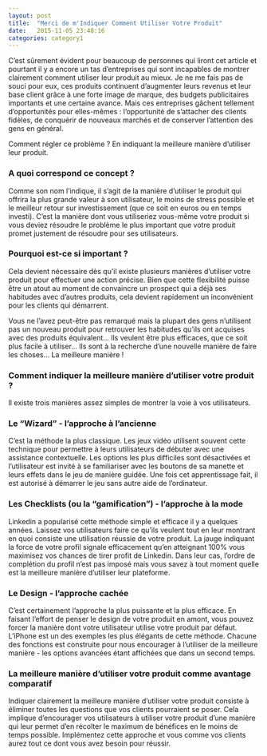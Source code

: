 ```yaml
---
layout: post
title:  "Merci de m'Indiquer Comment Utiliser Votre Produit"
date:   2015-11-05 23:48:16
categories: category1
---
```


C’est sûrement évident pour beaucoup de personnes qui liront cet article et pourtant il y a encore un tas 
d’entreprises qui sont incapables de montrer clairement comment utiliser leur produit au mieux. Je ne me fais pas de 
souci pour eux, ces produits continuent d’augmenter leurs revenus et leur base client grâce à une forte image de 
marque, des budgets publicitaires importants et une certaine avance. Mais ces entreprises gâchent tellement 
d’opportunités pour elles-mêmes : l’opportunité de s’attacher des clients fidèles, de conquérir de nouveaux marchés 
et de conserver l’attention des gens en général.

Comment régler ce problème ? En indiquant la meilleure manière d’utiliser leur produit. 

### A quoi correspond ce concept ?

Comme son nom l’indique, il s’agit de la manière d’utiliser le produit qui offrira la plus grande valeur à son 
utilisateur, le moins de stress possible et le meilleur retour sur investissement (que ce soit en euros ou en temps 
investi). C’est la manière dont vous utiliseriez vous-même votre produit si vous deviez résoudre le problème le plus 
important que votre produit promet justement de résoudre pour ses utilisateurs. 

### Pourquoi est-ce si important ?

Cela devient nécessaire dès qu’il existe plusieurs manières d’utiliser votre produit pour effectuer une action précise.
Bien que cette flexibilité puisse être un atout au moment de convaincre un prospect qui a déjà ses habitudes avec 
d’autres produits, cela devient rapidement un inconvénient pour les clients qui démarrent.

Vous ne l’avez peut-être pas remarqué mais la plupart des gens n’utilisent pas un nouveau produit pour retrouver les 
habitudes qu’ils ont acquises avec des produits équivalent… Ils veulent être plus efficaces, que ce soit plus facile 
à utiliser… Ils sont à la recherche d’une nouvelle manière de faire les choses… La meilleure manière !

### Comment indiquer la meilleure manière d’utiliser votre produit ?

Il existe trois manières assez simples de montrer la voie à vos utilisateurs.

### Le “Wizard” - l’approche à l’ancienne

C’est la méthode la plus classique. Les jeux vidéo utilisent souvent cette technique pour permettre à leurs 
utilisateurs de débuter avec une assistance contextuelle. Les options les plus difficiles sont désactivées et 
l’utilisateur est invité à se familiariser avec les boutons de sa manette et leurs effets dans le jeu de manière 
guidée. Une fois cet apprentissage fait, il est autorisé à démarrer le jeu sans autre aide de l’ordinateur.

### Les Checklists (ou la “gamification”) - l’approche à la mode

Linkedin a popularisé cette méthode simple et efficace il y a quelques années. Laissez vos utilisateurs faire ce 
qu’ils veulent tout en leur montrant en quoi consiste une utilisation réussie de votre produit. La jauge indiquant 
la force de votre profil signale efficacement qu’en atteignant 100% vous maximisez vos chances de tirer profit de 
Linkedin. Dans leur cas, l’ordre de complétion du profil n’est pas imposé mais vous savez à tout moment quelle est 
la meilleure manière d’utiliser leur plateforme.

### Le Design - l’approche cachée

C’est certainement l’approche la plus puissante et la plus efficace. En faisant l’effort de penser le design de 
votre produit en amont, vous pouvez forcer la manière dont votre utilisateur utilise votre produit par défaut. 
L’iPhone est un des exemples les plus élégants de cette méthode. Chacune des fonctions est construite pour nous 
encourager à l’utiliser de la meilleure manière - les options avancées étant affichées que dans un second temps.

### La meilleure manière d’utiliser votre produit comme avantage comparatif

Indiquer clairement la meilleure manière d’utiliser votre produit consiste à éliminer toutes les questions que vos 
clients pourraient se poser. Cela implique d’encourager vos utilisateurs à utiliser votre produit d’une manière qui 
leur permet d’en récolter le maximum de bénéfices en le moins de temps possible. Implémentez cette approche et vous 
comme vos clients aurez tout ce dont vous avez besoin pour réussir.

